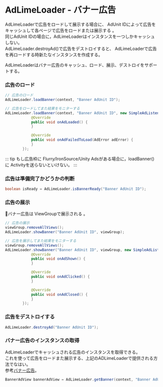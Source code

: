 # AdLimeLoader - バナー広告
AdLimeLoaderで広告をロードして展示する場合に、 AdUnit IDによって広告をキャッシュして各ページで広告をロードまたは展示する 。<br>
同じAdUnit IDの場合に，AdLimeLoaderはインスタンスを一つしかキャッシュしない。 <br>
 AdLimeLoader.destroyAd()で広告をデストロイすると、  AdLimeLoaderで広告を再ロードする時新たなインスタンスを作成する。 

AdLimeLoaderはバナー広告のキャッシュ、ロード、展示、デストロイをサポートする。 

### 広告のロード
```java
// 広告のロード
AdLimeLoader.loadBanner(context, "Banner AdUnit ID");
```

```java
// 広告をロードしてまた結果をモニターする
AdLimeLoader.loadBanner(context, "Banner AdUnit ID", new SimpleAdListener() {
            @Override
            public void onAdLoaded() {
            }

            @Override
            public void onAdFailedToLoad(AdError adError) {
            }
        });
```

::: tip
もし広告枠に Flurry/IronSource/Unity Adsがある場合に，loadBanner() に Activityを送らないといけない。
:::

### 広告は準備完了かどうかの判断
```java
boolean isReady = AdLimeLoader.isBannerReady("Banner AdUnit ID");
```

### 広告の展示
バナー広告は ViewGroupで展示される 。

```java
// 広告の展示
viewGroup.removeAllViews();
AdLimeLoader.showBanner("Banner AdUnit ID", viewGroup);
```

```java
// 広告を展示してまた結果をモニターする
viewGroup.removeAllViews();
AdLimeLoader.showBanner("Banner AdUnit ID", viewGroup, new SimpleAdListener() {
            @Override
            public void onAdShown() {
            }

            @Override
            public void onAdClicked() {
            }

            @Override
            public void onAdClosed() {
            }
        });
```

### 広告をデストロイする
```java
AdLimeLoader.destroyAd("Banner AdUnit ID");
```

### バナー広告のインスタンスの取得
 AdLimeLoaderでキャッシュされる広告のインスタンスを取得できる。 <br>
これを使って広告をロードまた展示する、上記のADLimeLoaderで提供される方法でなはい。<br>
参考[バナー広告](./banner.md)。
```java
BannerAdView bannerAdView = AdLimeLoader.getBanner(context, "Banner AdUnit ID");
```